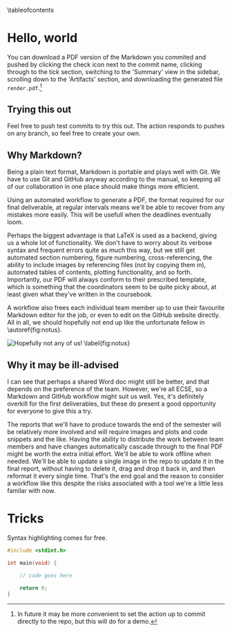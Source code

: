 \tableofcontents

# Hello, world

You can download a PDF version of the Markdown you commited and pushed by clicking the check icon next to the commit name, clicking through to the tick section, switching to the 'Summary' view in the sidebar, scrolling down to the 'Artifacts' section, and downloading the generated file `render.pdf`.[^1]

[^1]: In future it may be more convenient to set the action up to commit directly to the repo, but this will do for a demo.

## Trying this out

Feel free to push test commits to try this out. The action responds to pushes on any branch, so feel free to create your own.

## Why Markdown?

Being a plain text format, Markdown is portable and plays well with Git. We have to use Git and GitHub anyway according to the manual, so keeping all of our collaboration in one place should make things more efficient.

Using an automated workflow to generate a PDF, the format required for our final deliverable, at regular intervals means we'll be able to recover from any mistakes more easily. This will be usefull when the deadlines eventually loom.

Perhaps the biggest advantage is that LaTeX is used as a backend, giving us a whole lot of functionality. We don't have to worry about its verbose syntax and frequent errors quite as much this way, but we still get automated section numbering, figure numbering, cross-referencing, the ability to include images by referencing files (not by copying them in), automated tables of contents, plotting functionality, and so forth. Importantly, our PDF will always conform to their prescribed template, which is something that the coordinators seem to be quite picky about, at least given what they've written in the coursebook.

A workflow also frees each individual team member up to use their favourite Markdown editor for the job, or even to edit on the GitHub website directly. All in all, we should hopefully not end up like the unfortunate fellow in \autoref{fig:notus}.

![Hopefully not any of us! \label{fig:notus}](https://thumbs.dreamstime.com/z/crying-man-modern-technology-26675651.jpg)

## Why it may be ill-advised

I can see that perhaps a shared Word doc might still be better, and that depends on the preference of the team. However, we're all ECSE, so a Markdown and GitHub workflow might suit us well. Yes, it's definitely overkill for the first deliverables, but these do present a good opportunity for everyone to give this a try.

The reports that we'll have to produce towards the end of the semester will be relatively more involved and will require images and plots and code snippets and the like. Having the ability to distribute the work between team members and have changes automatically cascade through to the final PDF might be worth the extra initial effort. We'll be able to work offline when needed. We'll be able to update a single image in the repo to update it in the final report, without having to delete it, drag and drop it back in, and then reformat it every single time. That's the end goal and the reason to consider a workflow like this despite the risks associated with a tool we're a little less familar with now.

# Tricks

Syntax highlighting comes for free.

```c
#include <stdint.h>

int main(void) {

	// code goes here

	return 0;
}
```